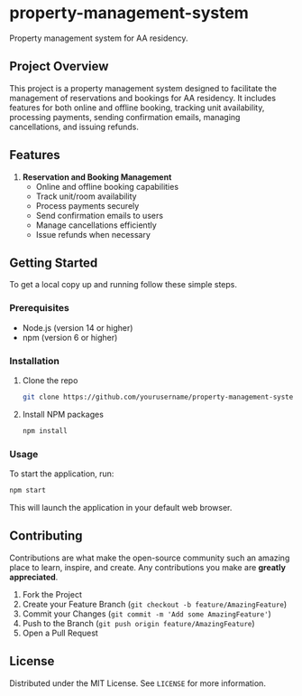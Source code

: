 # property-management-system

Property management system for AA residency.

## Project Overview

This project is a property management system designed to facilitate the management of reservations and bookings for AA residency. It includes features for both online and offline booking, tracking unit availability, processing payments, sending confirmation emails, managing cancellations, and issuing refunds.

## Features

1. **Reservation and Booking Management**
   - Online and offline booking capabilities
   - Track unit/room availability
   - Process payments securely
   - Send confirmation emails to users
   - Manage cancellations efficiently
   - Issue refunds when necessary

## Getting Started

To get a local copy up and running follow these simple steps.

### Prerequisites

- Node.js (version 14 or higher)
- npm (version 6 or higher)

### Installation

1. Clone the repo
   ```bash
   git clone https://github.com/yourusername/property-management-system.git
   ```
2. Install NPM packages
   ```bash
   npm install
   ```

### Usage

To start the application, run:
```bash
npm start
```
This will launch the application in your default web browser.

## Contributing

Contributions are what make the open-source community such an amazing place to learn, inspire, and create. Any contributions you make are **greatly appreciated**.

1. Fork the Project
2. Create your Feature Branch (`git checkout -b feature/AmazingFeature`)
3. Commit your Changes (`git commit -m 'Add some AmazingFeature'`)
4. Push to the Branch (`git push origin feature/AmazingFeature`)
5. Open a Pull Request

## License

Distributed under the MIT License. See `LICENSE` for more information.